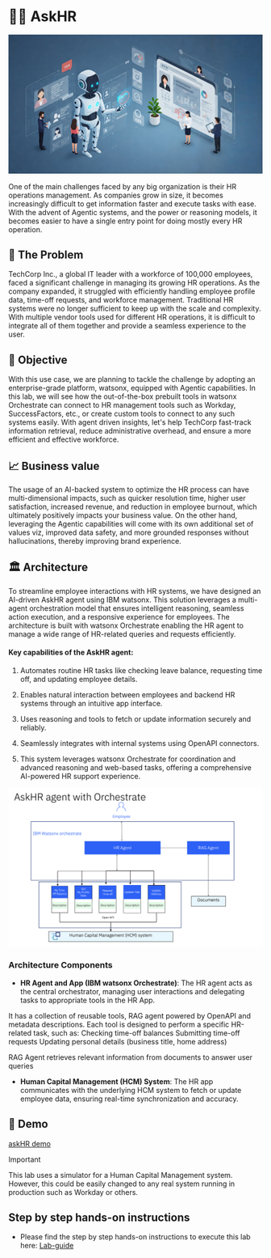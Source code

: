 # 🧑‍💼 AskHR

![img.png](../../../images/hr/hr_landscape.jpg)

One of the main challenges faced by any big organization is their HR operations management. As companies grow in size, it becomes increasingly difficult to get information faster and execute tasks with ease. With the advent of Agentic systems, and the power or reasoning models, it becomes easier to have a single entry point for doing mostly every HR operation.

## 🤔 The Problem

TechCorp Inc., a global IT leader with a workforce of 100,000 employees, faced a significant challenge in managing its growing HR operations. As the company expanded, it struggled with efficiently handling employee profile data, time-off requests, and workforce management. Traditional HR systems were no longer sufficient to keep up with the scale and complexity. With multiple vendor tools used for different HR operations, it is difficult to integrate all of them together and provide a seamless experience to the user.

## 🎯 Objective

With this use case, we are planning to tackle the challenge by adopting an enterprise-grade platform, watsonx, equipped with Agentic capabilities.
In this lab, we will see how the out-of-the-box prebuilt tools in watsonx Orchestrate can connect to HR management tools such as Workday, SuccessFactors, etc., or create custom tools to connect to any such systems easily. With agent driven insights, let's help TechCorp fast-track information retrieval, reduce administrative overhead, and ensure a more efficient and effective workforce.

## 📈 Business value

The usage of an AI-backed system to optimize the HR process can have multi-dimensional impacts, such as quicker resolution time, higher user satisfaction, increased revenue, and reduction in employee burnout, which ultimately positively impacts your business value. On the other hand, leveraging the Agentic capabilities will come with its own additional set of values viz, improved data safety, and more grounded responses without hallucinations, thereby improving brand experience.

## 🏛️ Architecture

To streamline employee interactions with HR systems, we have designed an AI-driven AskHR agent using IBM watsonx. This solution leverages a multi-agent orchestration model that ensures intelligent reasoning, seamless action execution, and a responsive experience for employees. The architecture is built with watsonx Orchestrate enabling the HR agent to manage a wide range of HR-related queries and requests efficiently.

#### Key capabilities of the AskHR agent:

1. Automates routine HR tasks like checking leave balance, requesting time off, and updating employee details.

2. Enables natural interaction between employees and backend HR systems through an intuitive app interface.

3. Uses reasoning and tools to fetch or update information securely and reliably.

4. Seamlessly integrates with internal systems using OpenAPI connectors.

5. This system leverages watsonx Orchestrate for coordination and advanced reasoning and web-based tasks, offering a comprehensive AI-powered HR support experience.


![img.png](../../../images/hr/arch_diagm.png)

### Architecture Components


- **HR Agent and App (IBM watsonx Orchestrate)**: The HR agent acts as the central orchestrator, managing user interactions and delegating tasks to appropriate tools in the HR App.

It has a collection of reusable tools, RAG agent powered by OpenAPI and metadata descriptions. Each tool is designed to perform a specific HR-related task, such as:
Checking time-off balances
Submitting time-off requests
Updating personal details (business title, home address)

RAG Agent retrieves relevant information from documents to answer user queries

- **Human Capital Management (HCM) System**: The HR app communicates with the underlying HCM system to fetch or update employee data, ensuring real-time synchronization and accuracy.


## 🎥 Demo

[askHR demo](https://ibm.box.com/s/oiaj1vcpp0u19j7g479wyhdwf9d0r3zd)


> [!IMPORTANT]
> This lab uses a simulator for a Human Capital Management system. However, this could be easily changed to any real system running in production such as Workday or others.


## Step by step hands-on instructions

- Please find the step by step hands-on instructions to execute this lab here: [Lab-guide](lab-guide.md)